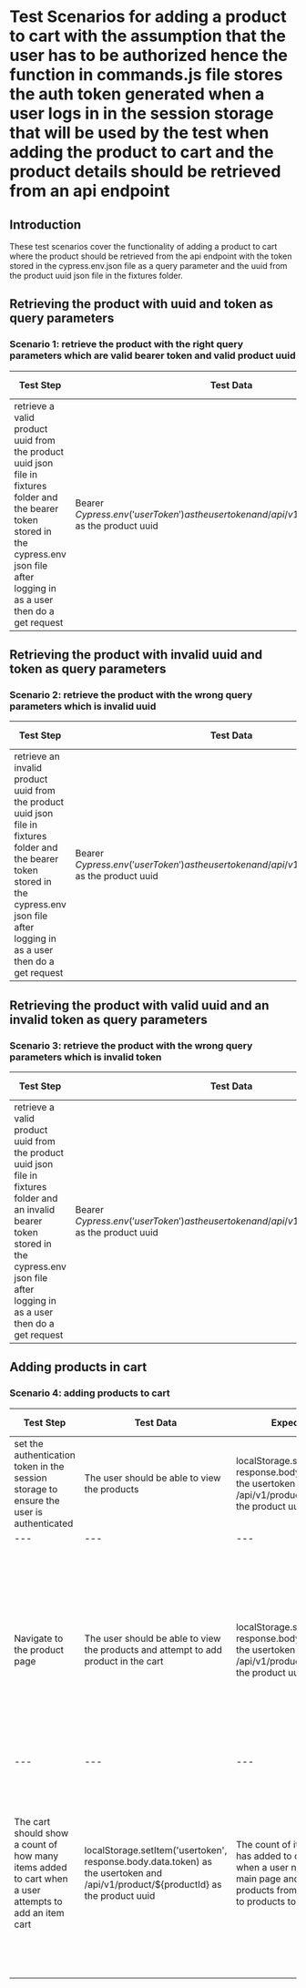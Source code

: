 # Test Scenarios for adding a product to cart with the assumption that the user has to be authorized hence the function in commands.js file stores the auth token generated when a user logs in in the session storage that will be used by the test when adding the product to cart and the product details should be retrieved from an api endpoint 

## Introduction
These test scenarios cover the functionality of adding a product to cart where the product should be retrieved from the api endpoint with the token stored in the cypress.env.json file as a query parameter and the uuid from the product uuid json file in the fixtures folder.

## Retrieving the product with uuid and token as query parameters
### Scenario 1: retrieve the product with the right query parameters which are valid bearer token and valid product uuid
| Test Step |Test Data| Expected Result | Actual Result |
| --- | --- | --- |--- |
| retrieve a valid product uuid from the product uuid json file in fixtures folder and the bearer token stored in the cypress.env json file after logging in as a user then do a get request  |Bearer ${Cypress.env('userToken')} as the usertoken and /api/v1/product/${productId} as the product uuid | Product details are  retrieved  successfully | Product details are  retrieved  successfully |

## Retrieving the product with invalid uuid and token as query parameters
### Scenario 2: retrieve the product with the wrong query parameters which is invalid uuid
| Test Step |Test Data| Expected Result | Actual Result |
| --- | --- | --- |--- |
| retrieve an  invalid product uuid from the product uuid json file in fixtures folder and the bearer token stored in the cypress.env json file after logging in as a user then do a get request  |Bearer ${Cypress.env('userToken')} as the usertoken and /api/v1/product/${productId} as the product uuid | Product details are not received successfully | Product details are not received successfully |

## Retrieving the product with valid uuid and an invalid token as query parameters
### Scenario 3: retrieve the product with the wrong query parameters which is invalid token
| Test Step |Test Data| Expected Result | Actual Result |
| --- | --- | --- |--- |
| retrieve a  valid product uuid from the product uuid json file in fixtures folder and an invalid bearer token stored in the cypress.env json file after logging in as a user then do a get request  |Bearer ${Cypress.env('userToken')} as the usertoken and /api/v1/product/${productId} as the product uuid | Product details are not received successfully the error message is unauthorized  | Product details are not received successfully the error message is unauthorized |

## Adding products in cart
### Scenario 4: adding products to cart 
| Test Step |Test Data| Expected Result | Actual Result |
| --- | --- | --- |--- |
| set the authentication token in the session storage to ensure the user is authenticated  | The user should be able to view the products   | localStorage.setItem('usertoken', response.body.data.token) as the usertoken and /api/v1/product/${productId} as the product uuid | The user should be able to view the products  |
| --- | --- | --- |--- |
|Navigate to the product  page| The user should be able to view the products and attempt to add product in the cart| localStorage.setItem('usertoken', response.body.data.token) as the usertoken and /api/v1/product/${productId} as the product uuid | The user is not be able to view the products and attempt to add product in the cart under the products page unless they navigate to the main page
| --- | --- | --- |--- |
|The cart should show a count of how many items added to cart when a user attempts to add an item cart| localStorage.setItem('usertoken', response.body.data.token) as the usertoken and /api/v1/product/${productId} as the product uuid |The count of items that the user has added to cart should display when a user navigates to the main page and select the products from there an attempts to products to cart  | The number of products is displayed that the user has selected when attempting to add products to cart when navigating on the home page 


